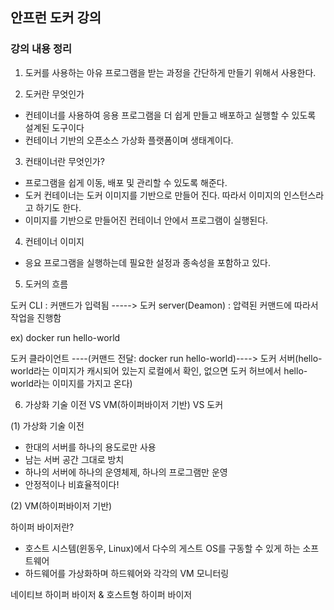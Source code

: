 ## 안프런 도커 강의

### 강의 내용 정리

1. 도커를 사용하는 아유
   프로그램을 받는 과정을 간단하게 만들기 위해서 사용한다.

2. 도커란 무엇인가

- 컨테이너를 사용하여 응용 프로그램을 더 쉽게 만들고 배포하고 실행할 수 있도록 설계된 도구이다
- 컨테이너 기반의 오픈소스 가상화 플랫폼이며 생태계이다.

3. 컨태이너란 무엇인가?

- 프로그램을 쉽게 이동, 배포 및 관리할 수 있도록 해준다.
- 도커 컨테이너는 도커 이미지를 기반으로 만들어 진다. 따라서 이미지의 인스턴스라고 하기도 한다.
- 이미지를 기반으로 만들어진 컨테이너 안에서 프로그램이 실행된다.

4. 컨테이너 이미지

- 응요 프로그램을 실행하는데 필요한 설정과 종속성을 포함하고 있다.

5. 도커의 흐름

도커 CLI : 커맨드가 입력됨 -----> 도커 server(Deamon) : 압력된 커맨드에 따라서 작업을 진행함

ex) docker run hello-world

도커 클라이언트 ----(커맨드 전달: docker run hello-world)----> 도커 서버(hello-world라는 이미지가 캐시되어 있는지 로컬에서 확인, 없으면 도커 허브에서 hello-world라는 이미지를 가지고 온다)

6. 가상화 기술 이전 VS VM(하이퍼바이저 기반) VS 도커

(1) 가상화 기술 이전

- 한대의 서버를 하나의 용도로만 사용
- 남는 서버 공간 그대로 방치
- 하나의 서버에 하나의 운영체제, 하나의 프로그램만 운영
- 안정적이나 비효율적이다!

(2) VM(하이퍼바이저 기반)

하이퍼 바이저란?

- 호스트 시스템(윈동우, Linux)에서 다수의 게스트 OS를 구동할 수 있게 하는 소프트웨어
- 하드웨어를 가상화하며 하드웨어와 각각의 VM 모니터링

네이티브 하이퍼 바이저 & 호스트형 하이퍼 바이저
